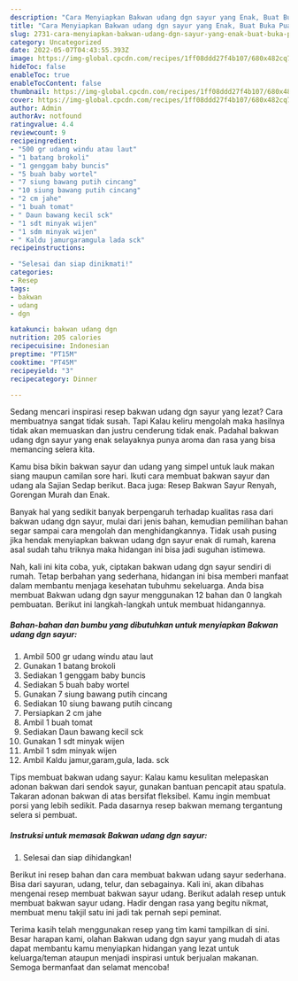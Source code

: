 ```yaml
---
description: "Cara Menyiapkan Bakwan udang dgn sayur yang Enak, Buat Buka Puasa Lezat Sekali"
title: "Cara Menyiapkan Bakwan udang dgn sayur yang Enak, Buat Buka Puasa Lezat Sekali"
slug: 2731-cara-menyiapkan-bakwan-udang-dgn-sayur-yang-enak-buat-buka-puasa-lezat-sekali
category: Uncategorized
date: 2022-05-07T04:43:55.393Z
image: https://img-global.cpcdn.com/recipes/1ff08ddd27f4b107/680x482cq70/bakwan-udang-dgn-sayur-foto-resep-utama.jpg
hideToc: false
enableToc: true
enableTocContent: false
thumbnail: https://img-global.cpcdn.com/recipes/1ff08ddd27f4b107/680x482cq70/bakwan-udang-dgn-sayur-foto-resep-utama.jpg
cover: https://img-global.cpcdn.com/recipes/1ff08ddd27f4b107/680x482cq70/bakwan-udang-dgn-sayur-foto-resep-utama.jpg
author: Admin
authorAv: notfound
ratingvalue: 4.4
reviewcount: 9
recipeingredient:
- "500 gr udang windu atau laut"
- "1 batang brokoli"
- "1 genggam baby buncis"
- "5 buah baby wortel"
- "7 siung bawang putih cincang"
- "10 siung bawang putih cincang"
- "2 cm jahe"
- "1 buah tomat"
- " Daun bawang kecil sck"
- "1 sdt minyak wijen"
- "1 sdm minyak wijen"
- " Kaldu jamurgaramgula lada sck"
recipeinstructions:

- "Selesai dan siap dinikmati!"
categories:
- Resep
tags:
- bakwan
- udang
- dgn

katakunci: bakwan udang dgn 
nutrition: 205 calories
recipecuisine: Indonesian
preptime: "PT15M"
cooktime: "PT45M"
recipeyield: "3"
recipecategory: Dinner

---
```



Sedang mencari inspirasi resep bakwan udang dgn sayur yang lezat? Cara membuatnya sangat tidak susah. Tapi Kalau keliru mengolah maka hasilnya tidak akan memuaskan dan justru cenderung tidak enak. Padahal bakwan udang dgn sayur yang enak selayaknya punya aroma dan rasa yang bisa memancing selera kita.


Kamu bisa bikin bakwan sayur dan udang yang simpel untuk lauk makan siang maupun camilan sore hari. Ikuti cara membuat bakwan sayur dan udang ala Sajian Sedap berikut. Baca juga: Resep Bakwan Sayur Renyah, Gorengan Murah dan Enak.

Banyak hal yang sedikit banyak berpengaruh terhadap kualitas rasa dari bakwan udang dgn sayur, mulai dari jenis bahan, kemudian pemilihan bahan segar sampai cara mengolah dan menghidangkannya. Tidak usah pusing jika hendak menyiapkan bakwan udang dgn sayur enak di rumah, karena asal sudah tahu triknya maka hidangan ini bisa jadi suguhan istimewa.


Nah, kali ini kita coba, yuk, ciptakan bakwan udang dgn sayur sendiri di rumah. Tetap berbahan yang sederhana, hidangan ini bisa memberi manfaat dalam membantu menjaga kesehatan tubuhmu sekeluarga. Anda bisa membuat Bakwan udang dgn sayur menggunakan 12 bahan dan 0 langkah pembuatan. Berikut ini langkah-langkah untuk membuat hidangannya.

<!--inarticleads1-->

##### Bahan-bahan dan bumbu yang dibutuhkan untuk menyiapkan Bakwan udang dgn sayur:

1. Ambil 500 gr udang windu atau laut
1. Gunakan 1 batang brokoli
1. Sediakan 1 genggam baby buncis
1. Sediakan 5 buah baby wortel
1. Gunakan 7 siung bawang putih cincang
1. Sediakan 10 siung bawang putih cincang
1. Persiapkan 2 cm jahe
1. Ambil 1 buah tomat
1. Sediakan  Daun bawang kecil sck
1. Gunakan 1 sdt minyak wijen
1. Ambil 1 sdm minyak wijen
1. Ambil  Kaldu jamur,garam,gula, lada. sck


Tips membuat bakwan udang sayur: Kalau kamu kesulitan melepaskan adonan bakwan dari sendok sayur, gunakan bantuan pencapit atau spatula. Takaran adonan bakwan di atas bersifat fleksibel. Kamu ingin membuat porsi yang lebih sedikit. Pada dasarnya resep bakwan memang tergantung selera si pembuat. 

<!--inarticleads2-->

##### Instruksi untuk memasak Bakwan udang dgn sayur:


1. Selesai dan siap dihidangkan!

Berikut ini resep bahan dan cara membuat bakwan udang sayur sederhana. Bisa dari sayuran, udang, telur, dan sebagainya. Kali ini, akan dibahas mengenai resep membuat bakwan sayur udang. Berikut adalah resep untuk membuat bakwan sayur udang. Hadir dengan rasa yang begitu nikmat, membuat menu takjil satu ini jadi tak pernah sepi peminat. 

Terima kasih telah menggunakan resep yang tim kami tampilkan di sini. Besar harapan kami, olahan Bakwan udang dgn sayur yang mudah di atas dapat membantu kamu menyiapkan hidangan yang lezat untuk keluarga/teman ataupun menjadi inspirasi untuk berjualan makanan. Semoga bermanfaat dan selamat mencoba!

